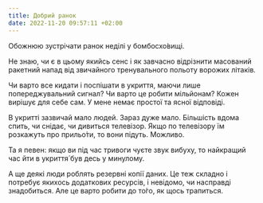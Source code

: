 ```yaml
---
title: Добрий ранок
date: 2022-11-20 09:57:11 +02:00
---
```


Обожнюю зустрічати ранок неділі у бомбосхо́вищі.

Не знаю, чи є в цьому якийсь сенс і як завчасно відрізнити масований ракетний напад від звичайного тренувального польоту ворожих літаків.

Чи варто все кидати і поспішати в укриття, маючи лише попереджувальний сигнал? Чи варто це робити мільйонам? Кожен вирішує для себе сам. У мене немає простої та ясної відповіді.

В укритті зазвичай мало людей. Зараз дуже мало. Більшість вдома спить, чи снідає, чи дивиться телевізор. Якщо по телевізору їм розкажуть про прильо́ти, то вони підуть. Можливо.

Та я певен: якщо ви під час тривоги чуєте звук вибуху, то найкращий час йти в укриття́ був десь у минулому.

А ще деякі люди роблять резервні копії даних. Це теж складно і потребує якихось додаткових ресурсів, і невідомо, чи насправді знадобиться. Але це варто робити до то́го, як щось трапиться.
